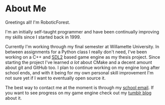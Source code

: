 # About Me

Greetings all! I'm RoboticForest.

I'm an initially self-taught programmer and have been continually improving my skills since I started back in 1999.

Currently I'm working through my final semester at Willamette University. In between assignments for a Python class I really don't need, I've been working on a C++ and [SDL2](http://libsdl.org/) based game engine as my thesis project. Since starting the project I've learned *a lot* about CMake and a decent amount about git and GitHub too. I plan to continue working on my engine long after school ends, and with it being for my own personal skill improvement I'm not sure yet if I want to eventually open source it.

The best way to contact me at the moment is through my [school email](mailto:dcvitez@willamette.edu). If you want to see progress on my game engine check out my [tumblr blog](https://www.tumblr.com/blog/rfgameproject) about it.

<!---
roboticforest/roboticforest is a ✨ special ✨ repository because its `README.md` (this file) appears on your GitHub profile.
You can click the Preview link to take a look at your changes.
--->
